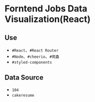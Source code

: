 # Forntend Jobs Data Visualization(React)

## Use

- `#React`、`#React Router`
- `#Node`、`#cheerio`、`#爬蟲`
- `#styled-components`

## Data Source

- `104`
- `cakeresume`
